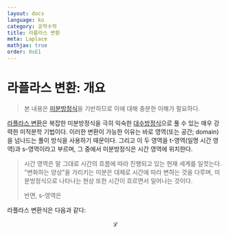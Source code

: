 ```yaml
---
layout: docs
language: ko
category: 공학수학
title: 라플라스 변환
meta: Laplace
mathjax: true
order: 0xE1
---
```

# 라플라스 변환: 개요
> 본 내용은 [미분방정식](../ko.ENGINEER_Differential/)을 기반하므로 이에 대해 충분한 이해가 필요하다.

[라플라스 변환](https://en.wikipedia.org/wiki/Laplace_transform)은 복잡한 미분방정식을 극히 익숙한 [대수방정식](https://en.wikipedia.org/wiki/Algebraic_equation)으로 풀 수 있는 매우 강력한 미적분학 기법이다. 이러한 변환이 가능한 이유는 바로 영역(또는 공간; domain)을 넘나드는 풀이 방식을 사용하기 때문이다. 그리고 이 두 영역을 t-영역(일명 시간 영역)과 s-영역이라고 부르며, 그 중에서 미분방정식은 시간 영역에 위치한다.

> 시간 영역은 말 그대로 시간의 흐름에 따라 진행되고 있는 현재 세계를 일컷는다. "변화하는 양상"을 가리키는 미분은 대체로 시간에 따라 변하는 것을 다루며, 미분방정식으로 나타나는 현상 또한 시간이 흐르면서 일어나는 것이다. 
>
> 반면, s-영역은 

라플라스 변환식은 다음과 같다:

$$
\mathcal{L}
$$